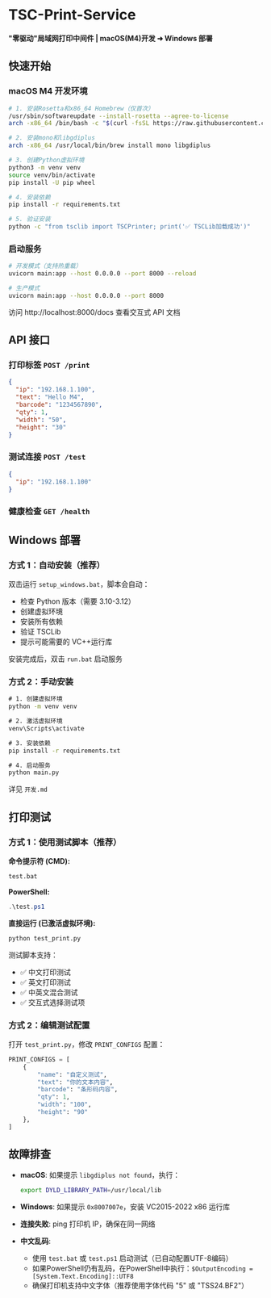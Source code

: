 # TSC-Print-Service

**"零驱动"局域网打印中间件 | macOS(M4)开发 ➜ Windows 部署**

## 快速开始

### macOS M4 开发环境

```bash
# 1. 安装Rosetta和x86_64 Homebrew（仅首次）
/usr/sbin/softwareupdate --install-rosetta --agree-to-license
arch -x86_64 /bin/bash -c "$(curl -fsSL https://raw.githubusercontent.com/Homebrew/install/HEAD/install.sh)"

# 2. 安装mono和libgdiplus
arch -x86_64 /usr/local/bin/brew install mono libgdiplus

# 3. 创建Python虚拟环境
python3 -m venv venv
source venv/bin/activate
pip install -U pip wheel

# 4. 安装依赖
pip install -r requirements.txt

# 5. 验证安装
python -c "from tsclib import TSCPrinter; print('✅ TSCLib加载成功')"
```

### 启动服务

```bash
# 开发模式（支持热重载）
uvicorn main:app --host 0.0.0.0 --port 8000 --reload

# 生产模式
uvicorn main:app --host 0.0.0.0 --port 8000
```

访问 http://localhost:8000/docs 查看交互式 API 文档

## API 接口

### 打印标签 `POST /print`

```json
{
  "ip": "192.168.1.100",
  "text": "Hello M4",
  "barcode": "1234567890",
  "qty": 1,
  "width": "50",
  "height": "30"
}
```

### 测试连接 `POST /test`

```json
{
  "ip": "192.168.1.100"
}
```

### 健康检查 `GET /health`

## Windows 部署

### 方式 1：自动安装（推荐）

双击运行 `setup_windows.bat`，脚本会自动：

- 检查 Python 版本（需要 3.10-3.12）
- 创建虚拟环境
- 安装所有依赖
- 验证 TSCLib
- 提示可能需要的 VC++运行库

安装完成后，双击 `run.bat` 启动服务

### 方式 2：手动安装

```cmd
# 1. 创建虚拟环境
python -m venv venv

# 2. 激活虚拟环境
venv\Scripts\activate

# 3. 安装依赖
pip install -r requirements.txt

# 4. 启动服务
python main.py
```

详见 `开发.md`

## 打印测试

### 方式 1：使用测试脚本（推荐）

**命令提示符 (CMD):**
```cmd
test.bat
```

**PowerShell:**
```powershell
.\test.ps1
```

**直接运行 (已激活虚拟环境):**
```bash
python test_print.py
```

测试脚本支持：
- ✅ 中文打印测试
- ✅ 英文打印测试  
- ✅ 中英文混合测试
- ✅ 交互式选择测试项

### 方式 2：编辑测试配置

打开 `test_print.py`，修改 `PRINT_CONFIGS` 配置：

```python
PRINT_CONFIGS = [
    {
        "name": "自定义测试",
        "text": "你的文本内容",
        "barcode": "条形码内容",
        "qty": 1,
        "width": "100",
        "height": "90"
    },
]
```

## 故障排查

- **macOS**: 如果提示 `libgdiplus not found`，执行：

  ```bash
  export DYLD_LIBRARY_PATH=/usr/local/lib
  ```

- **Windows**: 如果提示 `0x8007007e`，安装 VC2015-2022 x86 运行库

- **连接失败**: ping 打印机 IP，确保在同一网络

- **中文乱码**: 
  - 使用 `test.bat` 或 `test.ps1` 启动测试（已自动配置UTF-8编码）
  - 如果PowerShell仍有乱码，在PowerShell中执行：`$OutputEncoding = [System.Text.Encoding]::UTF8`
  - 确保打印机支持中文字体（推荐使用字体代码 "5" 或 "TSS24.BF2"）
